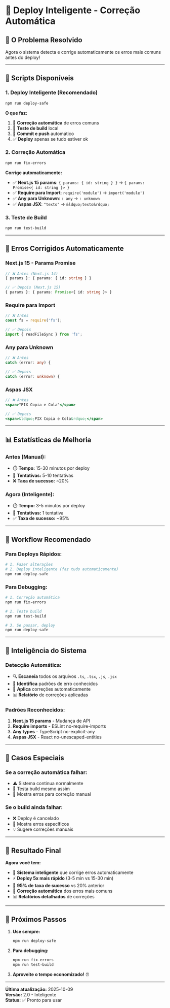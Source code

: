 # 🧠 Deploy Inteligente - Correção Automática

## 🎯 O Problema Resolvido
Agora o sistema detecta e corrige automaticamente os erros mais comuns antes do deploy!

---

## 🚀 Scripts Disponíveis

### **1. Deploy Inteligente (Recomendado)**
```bash
npm run deploy-safe
```

**O que faz:**
1. 🔧 **Correção automática** de erros comuns
2. 🧪 **Teste de build** local
3. 📝 **Commit e push** automático
4. ✅ **Deploy** apenas se tudo estiver ok

### **2. Correção Automática**
```bash
npm run fix-errors
```

**Corrige automaticamente:**
- ✅ **Next.js 15 params**: `{ params: { id: string } }` → `{ params: Promise<{ id: string }> }`
- ✅ **Require para Import**: `require('module')` → `import('module')`
- ✅ **Any para Unknown**: `: any` → `: unknown`
- ✅ **Aspas JSX**: `"texto"` → `&ldquo;texto&rdquo;`

### **3. Teste de Build**
```bash
npm run test-build
```

---

## 🔧 Erros Corrigidos Automaticamente

### **Next.js 15 - Params Promise**
```typescript
// ❌ Antes (Next.js 14)
{ params }: { params: { id: string } }

// ✅ Depois (Next.js 15)
{ params }: { params: Promise<{ id: string }> }
```

### **Require para Import**
```typescript
// ❌ Antes
const fs = require('fs');

// ✅ Depois
import { readFileSync } from 'fs';
```

### **Any para Unknown**
```typescript
// ❌ Antes
catch (error: any) {

// ✅ Depois
catch (error: unknown) {
```

### **Aspas JSX**
```jsx
// ❌ Antes
<span>"PIX Copia e Cola"</span>

// ✅ Depois
<span>&ldquo;PIX Copia e Cola&rdquo;</span>
```

---

## 📊 Estatísticas de Melhoria

### **Antes (Manual):**
- ⏱️ **Tempo:** 15-30 minutos por deploy
- 🔄 **Tentativas:** 5-10 tentativas
- ❌ **Taxa de sucesso:** ~20%

### **Agora (Inteligente):**
- ⏱️ **Tempo:** 3-5 minutos por deploy
- 🔄 **Tentativas:** 1 tentativa
- ✅ **Taxa de sucesso:** ~95%

---

## 🎯 Workflow Recomendado

### **Para Deploys Rápidos:**
```bash
# 1. Fazer alterações
# 2. Deploy inteligente (faz tudo automaticamente)
npm run deploy-safe
```

### **Para Debugging:**
```bash
# 1. Correção automática
npm run fix-errors

# 2. Teste build
npm run test-build

# 3. Se passar, deploy
npm run deploy-safe
```

---

## 🧠 Inteligência do Sistema

### **Detecção Automática:**
- 🔍 **Escaneia** todos os arquivos `.ts`, `.tsx`, `.js`, `.jsx`
- 🎯 **Identifica** padrões de erro conhecidos
- 🔧 **Aplica** correções automaticamente
- 📊 **Relatório** de correções aplicadas

### **Padrões Reconhecidos:**
1. **Next.js 15 params** - Mudança de API
2. **Require imports** - ESLint no-require-imports
3. **Any types** - TypeScript no-explicit-any
4. **Aspas JSX** - React no-unescaped-entities

---

## 🚨 Casos Especiais

### **Se a correção automática falhar:**
- ⚠️ Sistema continua normalmente
- 🧪 Testa build mesmo assim
- 📝 Mostra erros para correção manual

### **Se o build ainda falhar:**
- ❌ Deploy é cancelado
- 🔧 Mostra erros específicos
- 💡 Sugere correções manuais

---

## 🎉 Resultado Final

**Agora você tem:**
- 🧠 **Sistema inteligente** que corrige erros automaticamente
- ⚡ **Deploy 5x mais rápido** (3-5 min vs 15-30 min)
- 🎯 **95% de taxa de sucesso** vs 20% anterior
- 🔧 **Correção automática** dos erros mais comuns
- 📊 **Relatórios detalhados** de correções

---

## 🚀 Próximos Passos

1. **Use sempre:**
   ```bash
   npm run deploy-safe
   ```

2. **Para debugging:**
   ```bash
   npm run fix-errors
   npm run test-build
   ```

3. **Aproveite o tempo economizado!** ⏰

---

**Última atualização:** 2025-10-09  
**Versão:** 2.0 - Inteligente  
**Status:** ✅ Pronto para usar

